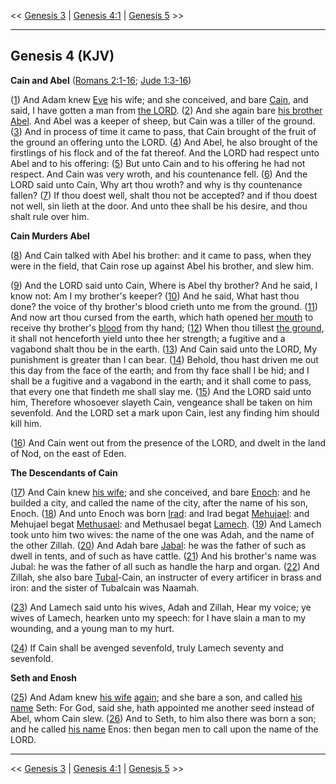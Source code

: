 << [Genesis 3](/genesis/3) | [Genesis 4:1](http://biblehub.com/interlinear/genesis/4-1.htm) | [Genesis 5](/genesis/5) >>

---

## Genesis 4 (KJV)

**Cain and Abel** ([Romans 2:1-16](https://www.biblegateway.com/passage/?search=romans+2%3A1-16&version=KJV); [Jude 1:3-16](https://www.biblegateway.com/passage/?search=jude+1%3A3-16&version=KJV))

([1](http://biblehub.com/interlinear/genesis/4-1.htm)) And Adam knew [Eve](/keys/ATh-ChVH) his wife; and she conceived, and bare [Cain](/keys/ATh-QIN), and said, I have gotten a man from [the LORD](/keys/ATh-IHVH). ([2](http://biblehub.com/interlinear/genesis/4-2.htm)) And she again bare [his brother](/keys/ATh-AChIV) [Abel](/keys/ATh-HBL). And Abel was a keeper of sheep, but Cain was a tiller of the ground. ([3](http://biblehub.com/interlinear/genesis/4-3.htm)) And in process of time it came to pass, that Cain brought of the fruit of the ground an offering unto the LORD. ([4](http://biblehub.com/interlinear/genesis/4-4.htm)) And Abel, he also brought of the firstlings of his flock and of the fat thereof. And the LORD had respect unto Abel and to his offering: ([5](http://biblehub.com/interlinear/genesis/4-5.htm)) But unto Cain and to his offering he had not respect. And Cain was very wroth, and his countenance fell. ([6](http://biblehub.com/interlinear/genesis/4-6.htm)) And the LORD said unto Cain, Why art thou wroth? and why is thy countenance fallen? ([7](http://biblehub.com/interlinear/genesis/4-7.htm)) If thou doest well, shalt thou not be accepted? and if thou doest not well, sin lieth at the door. And unto thee shall be his desire, and thou shalt rule over him.

**Cain Murders Abel**

([8](http://biblehub.com/interlinear/genesis/4-8.htm)) And Cain talked with Abel his brother: and it came to pass, when they were in the field, that Cain rose up against Abel his brother, and slew him.

([9](http://biblehub.com/interlinear/genesis/4-9.htm)) And the LORD said unto Cain, Where is Abel thy brother? And he said, I know not: Am I my brother's keeper? ([10](http://biblehub.com/interlinear/genesis/4-10.htm)) And he said, What hast thou done? the voice of thy brother's blood crieth unto me from the ground. ([11](http://biblehub.com/interlinear/genesis/4-11.htm)) And now art thou cursed from the earth, which hath opened [her mouth](/keys/ATh-PIH) to receive thy brother's [blood](/keys/ATh-DMI) from thy hand; ([12](http://biblehub.com/interlinear/genesis/4-12.htm)) When thou tillest [the ground](/keys/ATh-HADMH), it shall not henceforth yield unto thee her strength; a fugitive and a vagabond shalt thou be in the earth. ([13](http://biblehub.com/interlinear/genesis/4-13.htm)) And Cain said unto the LORD, My punishment is greater than I can bear. ([14](http://biblehub.com/interlinear/genesis/4-14.htm)) Behold, thou hast driven me out this day from the face of the earth; and from thy face shall I be hid; and I shall be a fugitive and a vagabond in the earth; and it shall come to pass, that every one that findeth me shall slay me. ([15](http://biblehub.com/interlinear/genesis/4-15.htm)) And the LORD said unto him, Therefore whosoever slayeth Cain, vengeance shall be taken on him sevenfold. And the LORD set a mark upon Cain, lest any finding him should kill him.

([16](http://biblehub.com/interlinear/genesis/4-16.htm)) And Cain went out from the presence of the LORD, and dwelt in the land of Nod, on the east of Eden.

**The Descendants of Cain**

([17](http://biblehub.com/interlinear/genesis/4-17.htm)) And Cain knew [his wife](/keys/ATh-AShThV); and she conceived, and bare [Enoch](/keys/ATh-ChNVK): and he builded a city, and called the name of the city, after the name of his son, Enoch. ([18](http://biblehub.com/interlinear/genesis/4-18.htm)) And unto Enoch was born [Irad](/keys/ATh-OIRD): and Irad begat [Mehujael](/keys/ATh-MChVIAL): and Mehujael begat [Methusael](/keys/ATh-MThVShAL): and Methusael begat [Lamech](/keys/ATh-LMK). ([19](http://biblehub.com/interlinear/genesis/4-19.htm)) And Lamech took unto him two wives: the name of the one was Adah, and the name of the other Zillah. ([20](http://biblehub.com/interlinear/genesis/4-20.htm)) And Adah bare [Jabal](/keys/ATh-IBL): he was the father of such as dwell in tents, and of such as have cattle. ([21](http://biblehub.com/interlinear/genesis/4-21.htm)) And his brother's name was Jubal: he was the father of all such as handle the harp and organ. ([22](http://biblehub.com/interlinear/genesis/4-22.htm)) And Zillah, she also bare [Tubal](/keys/ATh-ThVBL)-Cain, an instructer of every artificer in brass and iron: and the sister of Tubalcain was Naamah.

([23](http://biblehub.com/interlinear/genesis/4-23.htm)) And Lamech said unto his wives, Adah and Zillah, Hear my voice; ye wives of Lamech, hearken unto my speech: for I have slain a man to my wounding, and a young man to my hurt.

([24](http://biblehub.com/interlinear/genesis/4-24.htm)) If Cain shall be avenged sevenfold, truly Lamech seventy and sevenfold.

**Seth and Enosh**

([25](http://biblehub.com/interlinear/genesis/4-25.htm)) And Adam knew [his wife](/keys/ATh-IShThV) [again](/keys/ATh-IShThV.OVD); and she bare a son, and called [his name](/keys/ATh-ShMV) Seth: For God, said she, hath appointed me another seed instead of Abel, whom Cain slew. ([26](http://biblehub.com/interlinear/genesis/4-26.htm)) And to Seth, to him also there was born a son; and he called [his name](/keys/ATh-ShMV) Enos: then began men to call upon the name of the LORD.

---

<< [Genesis 3](/genesis/3) | [Genesis 4:1](http://biblehub.com/interlinear/genesis/4-1.htm) | [Genesis 5](/genesis/5) >>
